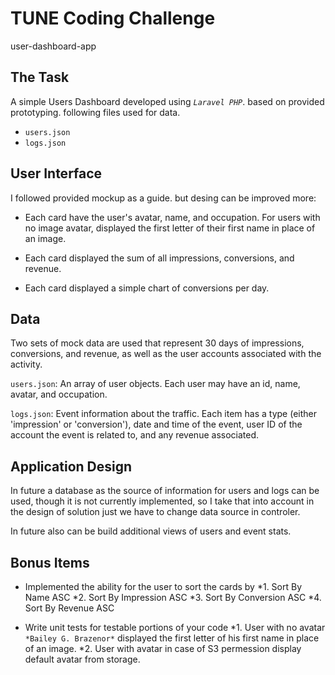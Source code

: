 # TUNE Coding Challenge
user-dashboard-app

## The Task

A simple Users Dashboard developed using *`Laravel PHP`*. based on provided prototyping. following files used for data.
* `users.json`
* `logs.json`

## User Interface
I followed provided mockup as a guide. but desing can be improved more:

* Each card have the user's avatar, name, and occupation. For users with no image avatar, displayed the first letter of their first name in place of an image.

* Each card displayed the sum of all impressions, conversions, and revenue.

* Each card displayed a simple chart of conversions per day.

## Data

Two sets of mock data are used that represent 30 days of impressions, conversions, and revenue, as well as the user accounts associated with the activity.

`users.json`: An array of user objects. Each user may have an id, name, avatar, and occupation.

`logs.json`: Event information about the traffic. Each item has a type (either 'impression' or 'conversion'), date and time of the event, user ID of the account the event is related to, and any revenue associated.

## Application Design

In future a database as the source of information for users and logs can be used, though it is not currently implemented, so I take that into account in the design of solution just we have to change data source in controler.

In future also can be build additional views of users and event stats.

## Bonus Items

* Implemented the ability for the user to sort the cards by 
*1. Sort By Name ASC
*2. Sort By Impression ASC
*3. Sort By Conversion ASC
*4. Sort By Revenue ASC

* Write unit tests for testable portions of your code
*1. User with no avatar `*Bailey G. Brazenor*` displayed the first letter of his first name in place of an image.
*2. User with avatar in case of S3 permession display default avatar from storage.

